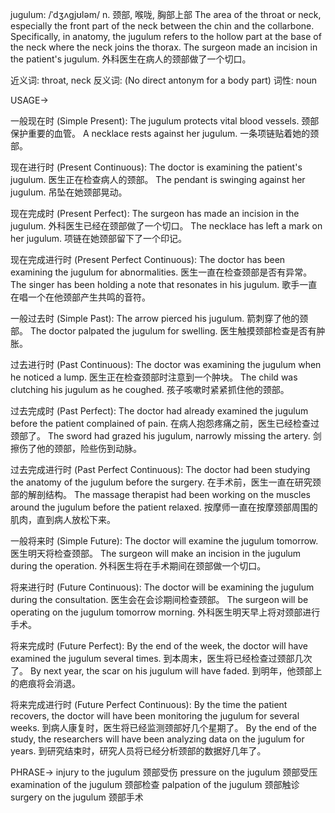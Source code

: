 jugulum: /ˈdʒʌɡjʊləm/
n.
颈部, 喉咙, 胸部上部
The area of the throat or neck, especially the front part of the neck between the chin and the collarbone.  Specifically, in anatomy, the jugulum refers to the hollow part at the base of the neck where the neck joins the thorax.
The surgeon made an incision in the patient's jugulum.  外科医生在病人的颈部做了一个切口。

近义词: throat, neck
反义词: (No direct antonym for a body part)
词性: noun


USAGE->

一般现在时 (Simple Present):
The jugulum protects vital blood vessels.  颈部保护重要的血管。
A necklace rests against her jugulum.  一条项链贴着她的颈部。


现在进行时 (Present Continuous):
The doctor is examining the patient's jugulum.  医生正在检查病人的颈部。
The pendant is swinging against her jugulum.  吊坠在她颈部晃动。


现在完成时 (Present Perfect):
The surgeon has made an incision in the jugulum.  外科医生已经在颈部做了一个切口。
The necklace has left a mark on her jugulum.  项链在她颈部留下了一个印记。


现在完成进行时 (Present Perfect Continuous):
The doctor has been examining the jugulum for abnormalities.  医生一直在检查颈部是否有异常。
The singer has been holding a note that resonates in his jugulum. 歌手一直在唱一个在他颈部产生共鸣的音符。


一般过去时 (Simple Past):
The arrow pierced his jugulum.  箭刺穿了他的颈部。
The doctor palpated the jugulum for swelling.  医生触摸颈部检查是否有肿胀。


过去进行时 (Past Continuous):
The doctor was examining the jugulum when he noticed a lump.  医生正在检查颈部时注意到一个肿块。
The child was clutching his jugulum as he coughed.  孩子咳嗽时紧紧抓住他的颈部。


过去完成时 (Past Perfect):
The doctor had already examined the jugulum before the patient complained of pain.  在病人抱怨疼痛之前，医生已经检查过颈部了。
The sword had grazed his jugulum, narrowly missing the artery.  剑擦伤了他的颈部，险些伤到动脉。


过去完成进行时 (Past Perfect Continuous):
The doctor had been studying the anatomy of the jugulum before the surgery.  在手术前，医生一直在研究颈部的解剖结构。
The massage therapist had been working on the muscles around the jugulum before the patient relaxed. 按摩师一直在按摩颈部周围的肌肉，直到病人放松下来。


一般将来时 (Simple Future):
The doctor will examine the jugulum tomorrow.  医生明天将检查颈部。
The surgeon will make an incision in the jugulum during the operation.  外科医生将在手术期间在颈部做一个切口。


将来进行时 (Future Continuous):
The doctor will be examining the jugulum during the consultation.  医生会在会诊期间检查颈部。
The surgeon will be operating on the jugulum tomorrow morning.  外科医生明天早上将对颈部进行手术。


将来完成时 (Future Perfect):
By the end of the week, the doctor will have examined the jugulum several times.  到本周末，医生将已经检查过颈部几次了。
By next year, the scar on his jugulum will have faded.  到明年，他颈部上的疤痕将会消退。


将来完成进行时 (Future Perfect Continuous):
By the time the patient recovers, the doctor will have been monitoring the jugulum for several weeks.  到病人康复时，医生将已经监测颈部好几个星期了。
By the end of the study, the researchers will have been analyzing data on the jugulum for years. 到研究结束时，研究人员将已经分析颈部的数据好几年了。


PHRASE->
injury to the jugulum 颈部受伤
pressure on the jugulum  颈部受压
examination of the jugulum 颈部检查
palpation of the jugulum 颈部触诊
surgery on the jugulum 颈部手术
